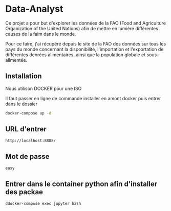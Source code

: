 # Data-Analyst


Ce projet a pour but d'explorer les données de la FAO (Food and Agriculture Organization of the United Nations) afin de mettre en lumière différentes causes de la faim dans le monde.

Pour ce faire, j'ai récupéré depuis le site de la FAO des données sur tous les pays du monde concernant la disponibilité, l'importation et l'exportation de différentes denrées alimentaires, ainsi que la population globale et sous-alimentée.

## Installation

Nous utilison DOCKER pour une ISO

Il faut passer en ligne de commande installer en amont docker puis entrer dans le dossier 

```bash
docker-compose up -d 
```

## URL d'entrer 

```url
http://localhost:8888/
```


## Mot de passe

``` pwd
easy
```


## Entrer dans le container python afin d'installer des packae

``` 
ddocker-compose exec jupyter bash

``` 
